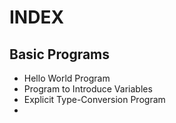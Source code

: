 # INDEX

## Basic Programs
  - Hello World Program
  - Program to Introduce Variables
  - Explicit Type-Conversion Program
  - 

